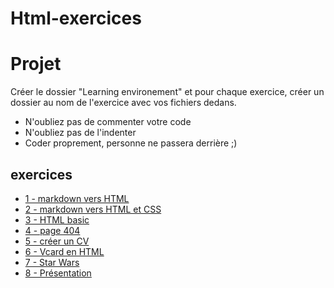 # Html-exercices


# Projet
Créer le dossier "Learning environement" et pour chaque exercice, créer un dossier au nom de l'exercice avec vos fichiers dedans.

- N'oubliez pas de commenter votre code
- N'oubliez pas de l'indenter
- Coder proprement, personne ne passera derrière ;)


## exercices

- [1 - markdown vers HTML](1-exercice-markdown-to-html.md)
- [2 - markdown vers HTML et CSS](2-exercice-markdown-to-html-and-css.md)
- [3 - HTML basic](3-exercice-html-basic)
- [4 - page 404](4-exercice-404-html.md)
- [5 - créer un CV](5-exercice-creer-un-cv.md)
- [6 - Vcard en HTML](6-exercice-vcard-html.md)
- [7 - Star Wars](7-exercice-star-wars.md)
- [8 - Présentation](8-exercice-summary.md)

